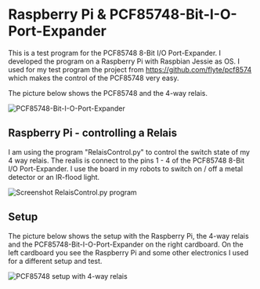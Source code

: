 # Raspberry Pi & PCF85748-Bit-I-O-Port-Expander
This is a test program for the PCF85748  8-Bit I/O Port-Expander.
I developed the program on a Raspberry Pi with Raspbian Jessie as OS.
I used for my test program the project from https://github.com/flyte/pcf8574 which makes the control of the PCF85748 very easy.

The picture below shows the PCF85748 and the 4-way relais.

![PCF85748-Bit-I-O-Port-Expander](https://custom-build-robots.com/wp-content/uploads/2017/06/PCF8574-test-setup-01-300x239.jpg)

## Raspberry Pi - controlling a Relais
I am using the program "RelaisControl.py" to control the switch state of my 4 way relais. The realis is connect to the pins 1 - 4 of the PCF85748 8-Bit I/O Port-Expander. I use the board in my robots to switch on / off a metal detector or an IR-flood light.

![Screenshot RelaisControl.py program](https://custom-build-robots.com/wp-content/uploads/2017/06/PCF8574-test-program-300x190.jpg)

## Setup
The picture below shows the setup with the Raspberry Pi, the 4-way relais and the PCF85748-Bit-I-O-Port-Expander on the right cardboard. On the left cardboard you see the Raspberry Pi and some other electronics I used for a different setup and test.

![PCF85748 setup with 4-way relais](https://custom-build-robots.com/wp-content/uploads/2017/06/PCF8574-test-setup-02-300x225.jpg)

